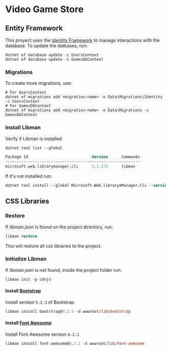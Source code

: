 ﻿# Video Game Store

## Entity Framework
This proyect uses the [Identity Framework](https://learn.microsoft.com/en-us/aspnet/core/security/authentication/identity?view=aspnetcore-7.0&tabs=visual-studio) to manage interactions with the database.
To update the datbases, run:
```
dotnet ef database update -c UsersContext 
dotnet ef database update -c GamesDbContext 
```
### Migrations
To create more migrations, use:
```
# For UsersContext
dotnet ef migrations add <migration-name> -o Data\Migrations\Identity -c UsersContext
# For GamesDbContext
dotnet ef migrations add <migration-name> -o Data\Migrations -c GamesDbContext
```

### Install Libman

Verify if Libman is installed

```ps
dotnet tool list --global

Package Id                            Version      Commands
-----------------------------------------------------------
microsoft.web.librarymanager.cli      2.1.175      libman
```

If it's not installed run:

```ps
dotnet tool install --global Microsoft.Web.librarymManager.Cli --version 2.1.175
```

## CSS Libraries

### Restore

If *libman.json* is found on the project directory, run:

```ps
libman restore
```

This will restore all *css* libraries to the project.

### Initialize Libman

If *libman.json* is not found, inside the project folder run:

```ps 
libman init -p cdnjs
```

#### Install [Bootstrap](https://getbootstrap.com/docs/5.2/getting-started/introduction)

Install version `5.2.3` of Bootstrap

```ps
libman install bootstrap@5.2.3 -d wwwroot/lib/bootstrap
```

#### Install [Font Awesome](https://fontawesome.com/search?m=free&o=r)

Install Font Awesome version `6.2.1`

```ps
libman install font-awesome@6.2.1 -d wwwroot/lib/font-awesome
```
